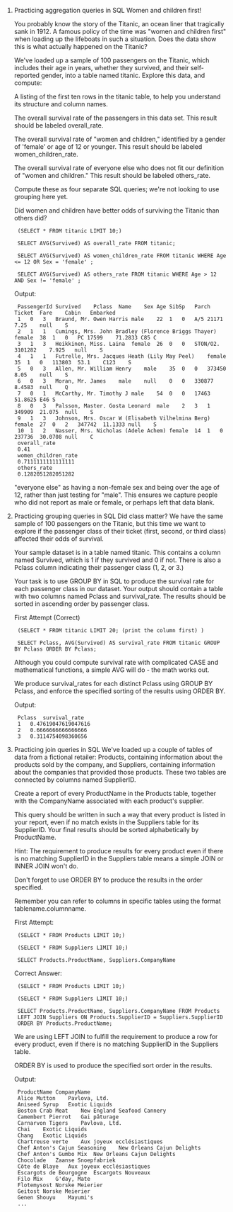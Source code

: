 1. Practicing aggregation queries in SQL
    Women and children first!

    You probably know the story of the Titanic, an ocean liner that tragically sank in 1912. A famous policy of the time was "women and children first" when loading up the lifeboats in such a situation. Does the data show this is what actually happened on the Titanic?

    We've loaded up a sample of 100 passengers on the Titanic, which includes their age in years, whether they survived, and their self-reported gender, into a table named titanic. Explore this data, and compute:


    A listing of the first ten rows in the titanic table, to help you understand its structure and column names.

    The overall survival rate of the passengers in this data set. This result should be labeled overall_rate.

    The overall survival rate of "women and children," identified by a gender of 'female' or age of 12 or younger. This result should be labeled women_children_rate.

    The overall survival rate of everyone else who does not fit our definition of "women and children." This result should be labeled others_rate.

    Compute these as four separate SQL queries; we're not looking to use grouping here yet.

    Did women and children have better odds of surviving the Titanic than others did?

        (SELECT * FROM titanic LIMIT 10;)

        SELECT AVG(Survived) AS overall_rate FROM titanic;

        SELECT AVG(Survived) AS women_children_rate FROM titanic WHERE Age <= 12 OR Sex = 'female' ;

        SELECT AVG(Survived) AS others_rate FROM titanic WHERE Age > 12 AND Sex != 'female' ;

    
    Output:

        PassengerId	Survived	Pclass	Name	Sex	Age	SibSp	Parch	Ticket	Fare	Cabin	Embarked
        1	0	3	Braund, Mr. Owen Harris	male	22	1	0	A/5 21171	7.25	null	S
        2	1	1	Cumings, Mrs. John Bradley (Florence Briggs Thayer)	female	38	1	0	PC 17599	71.2833	C85	C
        3	1	3	Heikkinen, Miss. Laina	female	26	0	0	STON/O2. 3101282	7.925	null	S
        4	1	1	Futrelle, Mrs. Jacques Heath (Lily May Peel)	female	35	1	0	113803	53.1	C123	S
        5	0	3	Allen, Mr. William Henry	male	35	0	0	373450	8.05	null	S
        6	0	3	Moran, Mr. James	male	null	0	0	330877	8.4583	null	Q
        7	0	1	McCarthy, Mr. Timothy J	male	54	0	0	17463	51.8625	E46	S
        8	0	3	Palsson, Master. Gosta Leonard	male	2	3	1	349909	21.075	null	S
        9	1	3	Johnson, Mrs. Oscar W (Elisabeth Vilhelmina Berg)	female	27	0	2	347742	11.1333	null	S
        10	1	2	Nasser, Mrs. Nicholas (Adele Achem)	female	14	1	0	237736	30.0708	null	C
        overall_rate
        0.41
        women_children_rate
        0.7111111111111111
        others_rate
        0.1282051282051282

     "everyone else" as having a non-female sex and being over the age of 12, rather than just testing for "male". This ensures we capture people who did not report as male or female, or perhaps left that data blank.


2. Practicing grouping queries in SQL
    Did class matter? We have the same sample of 100 passengers on the Titanic, but this time we want to explore if the passenger class of their ticket (first, second, or third class) affected their odds of survival.

    Your sample dataset is in a table named titanic. This contains a column named Survived, which is 1 if they survived and 0 if not. There is also a Pclass column indicating their passenger class (1, 2, or 3.)


    Your task is to use GROUP BY in SQL to produce the survival rate for each passenger class in our dataset. Your output should contain a table with two columns named Pclass and survival_rate. The results should be sorted in ascending order by passenger class.

    First Attempt (Correct)

        (SELECT * FROM titanic LIMIT 20; (print the column first) )

        SELECT Pclass, AVG(Survived) AS survival_rate FROM titanic GROUP BY Pclass ORDER BY Pclass;

    Although you could compute survival rate with complicated CASE and mathematical functions, a simple AVG will do - the math works out.

    We produce survival_rates for each distinct Pclass using GROUP BY Pclass, and enforce the specified sorting of the results using ORDER BY.

    Output:
    
        Pclass	survival_rate
        1	0.47619047619047616
        2	0.6666666666666666
        3	0.3114754098360656


3. Practicing join queries in SQL
    We've loaded up a couple of tables of data from a fictional retailer: Products, containing information about the products sold by the company, and Suppliers, containing information about the companies that provided those products. These two tables are connected by columns named SupplierID.

    Create a report of every ProductName in the Products table, together with the CompanyName associated with each product's supplier.

    This query should be written in such a way that every product is listed in your report, even if no match exists in the Suppliers table for its SupplierID. Your final results should be sorted alphabetically by ProductName.


    Hint:
    The requirement to produce results for every product even if there is no matching SupplierID in the Suppliers table means a simple JOIN or INNER JOIN won't do.

    Don't forget to use ORDER BY to produce the results in the order specified.

    Remember you can refer to columns in specific tables using the format tablename.columnname.

    First Attempt:

        (SELECT * FROM Products LIMIT 10;)

        (SELECT * FROM Suppliers LIMIT 10;)

        SELECT Products.ProductName, Suppliers.CompanyName

    Correct Answer:

        (SELECT * FROM Products LIMIT 10;)

        (SELECT * FROM Suppliers LIMIT 10;)

        SELECT Products.ProductName, Suppliers.CompanyName FROM Products
        LEFT JOIN Suppliers ON Products.SupplierID = Suppliers.SupplierID
        ORDER BY Products.ProductName;


    We are using LEFT JOIN to fulfill the requirement to produce a row for every product, even if there is no matching SupplierID in the Suppliers table.

    ORDER BY is used to produce the specified sort order in the results.

    Output:

        ProductName	CompanyName
        Alice Mutton	Pavlova, Ltd.
        Aniseed Syrup	Exotic Liquids
        Boston Crab Meat	New England Seafood Cannery
        Camembert Pierrot	Gai pâturage
        Carnarvon Tigers	Pavlova, Ltd.
        Chai	Exotic Liquids
        Chang	Exotic Liquids
        Chartreuse verte	Aux joyeux ecclésiastiques
        Chef Anton's Cajun Seasoning	New Orleans Cajun Delights
        Chef Anton's Gumbo Mix	New Orleans Cajun Delights
        Chocolade	Zaanse Snoepfabriek
        Côte de Blaye	Aux joyeux ecclésiastiques
        Escargots de Bourgogne	Escargots Nouveaux
        Filo Mix	G'day, Mate
        Flotemysost	Norske Meierier
        Geitost	Norske Meierier
        Genen Shouyu	Mayumi's
        ...
